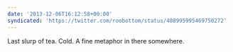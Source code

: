 ```yaml
---
date: '2013-12-06T16:12:58+00:00'
syndicated: 'https://twitter.com/roobottom/status/408995995469750272'
---
```

Last slurp of tea. Cold. A fine metaphor in there somewhere.
